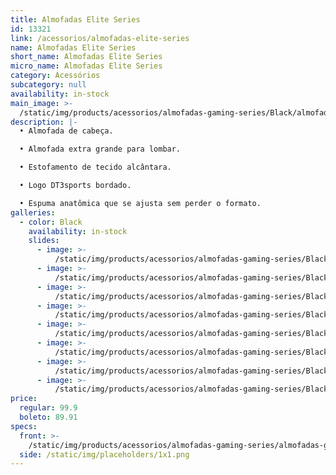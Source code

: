 ```yaml
---
title: Almofadas Elite Series
id: 13321
link: /acessorios/almofadas-elite-series
name: Almofadas Elite Series
short_name: Almofadas Elite Series
micro_name: Almofadas Elite Series
category: Acessórios
subcategory: null
availability: in-stock
main_image: >-
  /static/img/products/acessorios/almofadas-gaming-series/Black/almofadas-gaming-series-00.jpg
description: |-
  • Almofada de cabeça.

  • Almofada extra grande para lombar.

  • Estofamento de tecido alcântara.

  • Logo DT3sports bordado.

  • Espuma anatômica que se ajusta sem perder o formato. 
galleries:
  - color: Black
    availability: in-stock
    slides:
      - image: >-
          /static/img/products/acessorios/almofadas-gaming-series/Black/almofadas-gaming-series-00.jpg
      - image: >-
          /static/img/products/acessorios/almofadas-gaming-series/Black/almofadas-gaming-series-01.jpg
      - image: >-
          /static/img/products/acessorios/almofadas-gaming-series/Black/almofadas-gaming-series-02.jpg
      - image: >-
          /static/img/products/acessorios/almofadas-gaming-series/Black/almofadas-gaming-series-03.jpg
      - image: >-
          /static/img/products/acessorios/almofadas-gaming-series/Black/almofadas-gaming-series-04.jpg
      - image: >-
          /static/img/products/acessorios/almofadas-gaming-series/Black/almofadas-gaming-series-05.jpg
      - image: >-
          /static/img/products/acessorios/almofadas-gaming-series/Black/almofadas-gaming-series-06.jpg
      - image: >-
          /static/img/products/acessorios/almofadas-gaming-series/Black/almofadas-gaming-series-07.jpg
price:
  regular: 99.9
  boleto: 89.91
specs:
  front: >-
    /static/img/products/acessorios/almofadas-gaming-series/almofadas-gaming-series-specs-frontal.svg
  side: /static/img/placeholders/1x1.png
---
```

